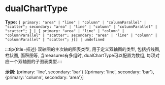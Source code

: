 # dualChartType

**Type:** `{ primary: "area" | "line" | "column" | "columnParallel" | "scatter"; secondary: "area" | "line" | "column" | "columnParallel" | "scatter"; } | { primary: "area" | "line" | "column" | "columnParallel" | "scatter"; secondary: "area" | "line" | "column" | "columnParallel" | "scatter"; }[] | undefined`

:::tip{title=描述}
双轴图的主次轴的图表类型, 用于定义双轴图的类型, 包括折线图, 柱状图, 面积图等, 当measures有多组时, dualChartType可以配置为数组, 每项对应一个双轴图的子图表类型.:::


 

**示例:**
{primary: 'line', secondary: 'bar'}
[{primary: 'line', secondary: 'bar'}, {primary: 'column', secondary: 'area'}]


 

